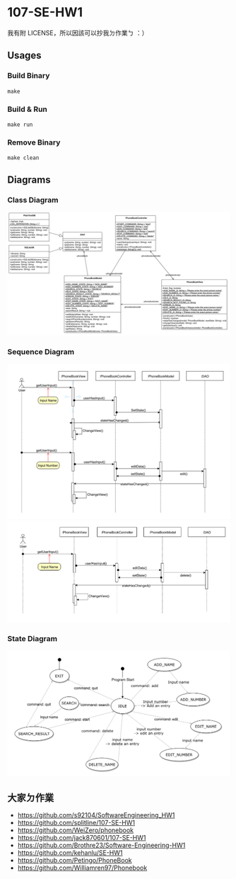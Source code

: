 # 107-SE-HW1

我有附 LICENSE，所以因該可以抄我ㄉ作業ㄅ ：）

## Usages

### Build Binary
```
make
```

### Build & Run
```
make run
```

### Remove Binary
```
make clean
```

## Diagrams 

### Class Diagram

![](https://raw.githubusercontent.com/splitline/107-SE-HW1/master/images/class_diagram.png)

### Sequence Diagram

![](https://raw.githubusercontent.com/splitline/107-SE-HW1/master/images/edit_seq_diagram.png)
![](https://raw.githubusercontent.com/splitline/107-SE-HW1/master/images/del_seq_diagram.png)

### State Diagram

![](https://raw.githubusercontent.com/splitline/107-SE-HW1/master/images/state_diagram.png)

## 大家ㄉ作業

- https://github.com/s92104/SoftwareEngineering_HW1
- https://github.com/splitline/107-SE-HW1
- https://github.com/WeiZero/phonebook
- https://github.com/jack870601/107-SE-HW1
- https://github.com/Brothre23/Software-Engineering-HW1
- https://github.com/kehanlu/SE-HW1
- https://github.com/Petingo/PhoneBook
- https://github.com/Williamren97/Phonebook

